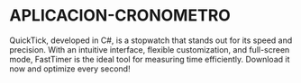 # APLICACION-CRONOMETRO
QuickTick, developed in C#, is a stopwatch that stands out for its speed and precision. With an intuitive interface, flexible customization, and full-screen mode, FastTimer is the ideal tool for measuring time efficiently. Download it now and optimize every second!

